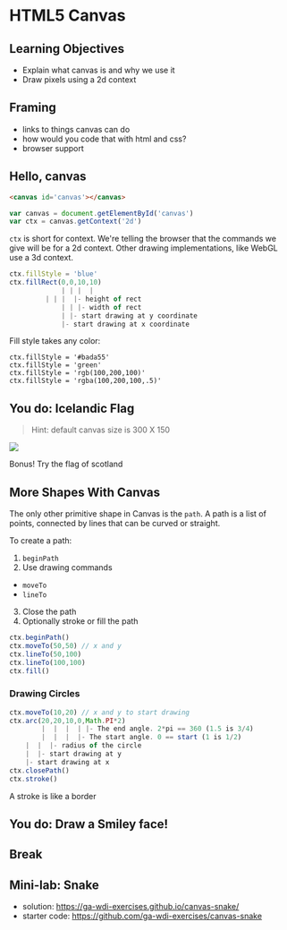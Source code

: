 # HTML5 Canvas

## Learning Objectives

- Explain what canvas is and why we use it
- Draw pixels using a 2d context

## Framing

- links to things canvas can do
- how would you code that with html and css?
- browser support

## Hello, canvas

```html
<canvas id='canvas'></canvas>
```

```js
var canvas = document.getElementById('canvas')
var ctx = canvas.getContext('2d')
```

`ctx` is short for context. We're telling the browser that the commands
we give will be for a 2d context. Other drawing implementations, like WebGL
use a 3d context.

```js
ctx.fillStyle = 'blue'
ctx.fillRect(0,0,10,10)
             | | |  |
	     | | |  |- height of rect
             | | |- width of rect
             | |- start drawing at y coordinate
             |- start drawing at x coordinate
```

Fill style takes any color:

```
ctx.fillStyle = '#bada55'
ctx.fillStyle = 'green'
ctx.fillStyle = 'rgb(100,200,100)'
ctx.fillStyle = 'rgba(100,200,100,.5)'
```

## You do: Icelandic Flag

>Hint: default canvas size is 300 X 150

![](http://www.crwflags.com/fotw/images/i/is-u1897.gif)

Bonus! Try the flag of scotland

## More Shapes With Canvas

The only other primitive shape in Canvas is the `path`. A path is a list of points,
connected by lines that can be curved or straight.

To create a path:

1. `beginPath`
2. Use drawing commands
  - `moveTo`
  - `lineTo`
3. Close the path
4. Optionally stroke or fill the path

```js
ctx.beginPath()
ctx.moveTo(50,50) // x and y
ctx.lineTo(50,100)
ctx.lineTo(100,100)
ctx.fill()
```

### Drawing Circles

```js
ctx.moveTo(10,20) // x and y to start drawing
ctx.arc(20,20,10,0,Math.PI*2)
        |  |  |  | |- The end angle. 2*pi == 360 (1.5 is 3/4)
        |  |  |  |- The start angle. 0 == start (1 is 1/2)
	|  |  |- radius of the circle
	|  |- start drawing at y
	|- start drawing at x
ctx.closePath()
ctx.stroke()
```

A stroke is like a border

## You do: Draw a Smiley face!

## Break

## Mini-lab: Snake

- solution: https://ga-wdi-exercises.github.io/canvas-snake/
- starter code: https://github.com/ga-wdi-exercises/canvas-snake